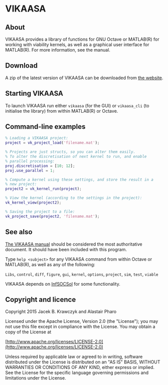 VIKAASA
=======

About
-----

VIKAASA provides a library of functions for GNU Octave or MATLAB(R)
for working with viability kernels, as well as a graphical user
interface for MATLAB(R).  For more information, see the manual.


Download
--------

A zip of the latest version of VIKAASA can be downloaded from
[the website][site].

[site]: http://socsol.github.io/vikaasa/


Starting VIKAASA
----------------

To launch VIKAASA run either `vikaasa` (for the GUI) or `vikaasa_cli`
(to initialise the library) from within MATLAB(R) or Octave.


Command-line examples
---------------------

~~~ matlab
% Loading a VIKAASA project:
project = vk_project_load('filename.mat');

% Projects are just structs, so you can alter them easily.
% To alter the discretisation of next kernel to run, and enable
% parallel processing:
proj.discretisation = [10; 12];
proj.use_parallel = 1;

% Compute a kernel using these settings, and store the result in a
% new project:
project2 = vk_kernel_run(project);

% View the kernel (according to the settings in the project):
vk_kernel_view(project2);

% Saving the project to a file:
vk_project_save(project2, 'filename.mat');
~~~


See also
--------

[The VIKAASA manual][manual] should be considered the most
authoritative document.  It should have been included with this
program.

Type `help <subject>` for any VIKAASA command from within Octave or
MATLAB(R), as well as any of the following:

`Libs`, `control`, `diff`, `figure`, `gui`, `kernel`, `options`,
`project`, `sim`, `test`, `viable`

VIKAASA depends on [InfSOCSol][iss] for some functionality.

[manual]: http://socsol.github.io/vikaasa/vikaasa_manual.pdf
[iss]: https://github.com/socsol/infsocsol


Copyright and licence
---------------------

Copyright 2015 Jacek B. Krawczyk and Alastair Pharo

Licensed under the Apache License, Version 2.0 (the "License"); you
may not use this file except in compliance with the License.  You may
obtain a copy of the License at

[http://www.apache.org/licenses/LICENSE-2.0](http://www.apache.org/licenses/LICENSE-2.0)

Unless required by applicable law or agreed to in writing, software
distributed under the License is distributed on an "AS IS" BASIS,
WITHOUT WARRANTIES OR CONDITIONS OF ANY KIND, either express or
implied.  See the License for the specific language governing
permissions and limitations under the License.
